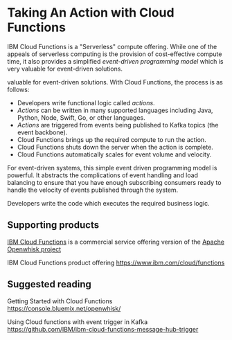 # Taking An Action with Cloud Functions

IBM Cloud Functions is a "Serverless" compute offering. While one of the appeals of serverless computing is the provision of cost-effective compute time, it also provides a simplified *event-driven programming model* which is very valuable for event-driven solutions.

valuable for event-driven solutions.
With Cloud Functions, the process is as follows:


* Developers write functional logic called *actions*.
* *Actions* can be written in many supported languages including Java, Python, Node, Swift, Go, or other languages.
* *Actions* are triggered from events being published to Kafka topics (the event backbone).
* Cloud Functions brings up the required compute to run the action.
* Cloud Functions shuts down the server when the action is complete.
* Cloud Functions automatically scales for event volume and velocity.

For event-driven systems, this simple event driven programming model is powerful.  It abstracts the complications of event handling and load balancing to ensure that you have enough subscribing consumers ready to handle the velocity of events published through the system.

Developers write the code which executes the required business logic.

## Supporting products

[IBM Cloud Functions](https://console.bluemix.net/openwhisk) is a commercial service offering version of the [Apache Openwhisk project](https://openwhisk.apache.org)

IBM Cloud Functions product offering https://www.ibm.com/cloud/functions

## Suggested reading

Getting Started with Cloud Functions https://console.bluemix.net/openwhisk/

Using Cloud functions with event trigger in Kafka  https://github.com/IBM/ibm-cloud-functions-message-hub-trigger
